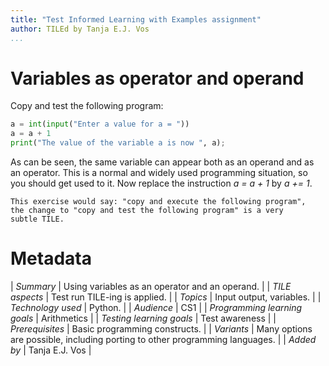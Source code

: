 ```yaml
---
title: "Test Informed Learning with Examples assignment"
author: TILEd by Tanja E.J. Vos
...
```


# Variables as operator and operand





Copy and test the following program:

```python
a = int(input("Enter a value for a = "))
a = a + 1
print("The value of the variable a is now ", a);
```

As can be seen, the same variable can appear both as an operand and
as an operator. This is a normal and widely used programming
situation, so you should get used to it. Now replace the instruction
*a = a + 1* by *a += 1*.

```testruntile
This exercise would say: "copy and execute the following program",
the change to "copy and test the following program" is a very
subtle TILE.
```

# Metadata

| _Summary_ | Using variables as an operator and an operand. |
| _TILE aspects_ | Test run TILE-ing is applied. |
| _Topics_ | Input output, variables. |
| _Technology used_ | Python. |
| _Audience_ | CS1 |
| _Programming learning goals_ | Arithmetics |
| _Testing learning goals_ | Test awareness |
| _Prerequisites_ |  Basic programming constructs.  |
| _Variants_ |  Many options are possible, including porting to other programming languages. |
| _Added by_                    | Tanja E.J. Vos |  